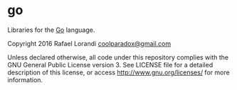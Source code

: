# go
Libraries for the [Go](http://www.golang.org) language.

Copyright 2016 Rafael Lorandi <coolparadox@gmail.com>

Unless declared otherwise, all code under this repository complies with the GNU
General Public License version 3. See LICENSE file for a detailed description of
this license, or access <http://www.gnu.org/licenses/> for more information.
